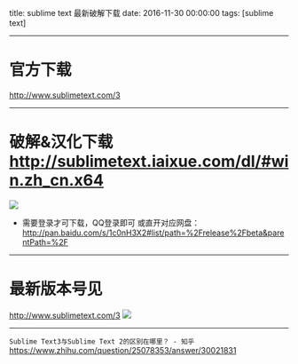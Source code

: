 title: sublime text 最新破解下载
date: 2016-11-30 00:00:00
tags: [sublime text]


---
# 官方下载
http://www.sublimetext.com/3


---
# 破解&汉化下载 http://sublimetext.iaixue.com/dl/#win.zh_cn.x64
![]( http://7xnbs3.com1.z0.glb.clouddn.com/17-1-19/4036217-file_1484816498391_133d.png)



- 需要登录才可下载，QQ登录即可
或直开对应网盘：
http://pan.baidu.com/s/1c0nH3X2#list/path=%2Frelease%2Fbeta&parentPath=%2F



---
# 最新版本号见
http://www.sublimetext.com/3
![](http://7xnbs3.com1.z0.glb.clouddn.com/17-1-19/16751226-file_1484816514885_9bc8.png)

 
---
`Sublime Text3与Sublime Text 2的区别在哪里？ - 知乎`
https://www.zhihu.com/question/25078353/answer/30021831
